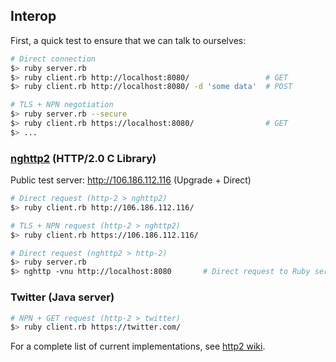 ## Interop

First, a quick test to ensure that we can talk to ourselves:

```bash
# Direct connection
$> ruby server.rb
$> ruby client.rb http://localhost:8080/                 # GET
$> ruby client.rb http://localhost:8080/ -d 'some data'  # POST

# TLS + NPN negotiation
$> ruby server.rb --secure
$> ruby client.rb https://localhost:8080/                # GET
$> ...
```

### [nghttp2](https://github.com/tatsuhiro-t/nghttp2) (HTTP/2.0 C Library)

Public test server: http://106.186.112.116 (Upgrade + Direct)

```bash
# Direct request (http-2 > nghttp2)
$> ruby client.rb http://106.186.112.116/

# TLS + NPN request (http-2 > nghttp2)
$> ruby client.rb https://106.186.112.116/

# Direct request (nghttp2 > http-2)
$> ruby server.rb
$> nghttp -vnu http://localhost:8080       # Direct request to Ruby server
```

### Twitter (Java server)

```bash
# NPN + GET request (http-2 > twitter)
$> ruby client.rb https://twitter.com/
```

For a complete list of current implementations, see [http2 wiki](https://github.com/http2/http2-spec/wiki/Implementations).

